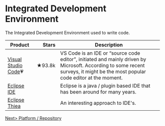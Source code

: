 # Integrated Development Environment
The Integrated Development Environment used to write code.

| Product | Stars | Description |
| ------- | -----:| ----------- |
| [Visual Studio Code](https://code.visualstudio.com/)💗 | ★93.8k | VS Code is an IDE or “source code editor”, initiated and mainly driven by Microsoft. According to some recent surveys, it might be the most popular code editor at the moment. |
| [Eclipse IDE](https://www.eclipse.org/eclipseide/) | | Eclipse is a java / plugin based IDE that has been around for many years. |
| [Eclipse Thiea](Thiea.md) | | An interesting approach to IDE's. |

[Next> Platform / Repository](PlatformRepository.md) 